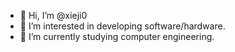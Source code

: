 - 👋 Hi, I’m @xieji0
- 👀 I’m interested in developing software/hardware.
- 🌱 I’m currently studying computer engineering.
